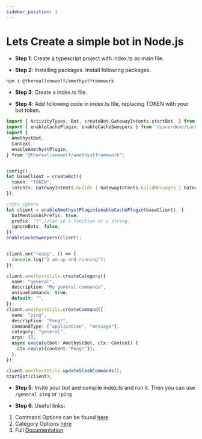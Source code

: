 ```yaml
---
sidebar_position: 3
---
```


# Lets Create a simple bot in Node.js

- **Step 1**: Create a typescript project with index.ts as main file.

- **Step 2**: Installing packages.
Install following packages.

```bash
npm i @thereallonewolf/amethystframework
```

- **Step 3**: Create a index.ts file.

- **Step 4**: Add following code in index.ts file, replacing TOKEN with your bot token.

```ts
import { ActivityTypes, Bot, createBot,GatewayIntents,startBot  } from "discordeno";
import { enableCachePlugin, enableCacheSweepers } from "discordeno/cache-plugin";
import {
  AmethystBot,
  Context,
  enableAmethystPlugin,
} from "@thereallonewolf/amethystframework";


config();
let baseClient = createBot({
  token: "TOKEN",
  intents: GatewayIntents.Guilds | GatewayIntents.GuildMessages | GatewayIntents.MessageContent,
});

//@ts-ignore
let client = enableAmethystPlugin(enableCachePlugin(baseClient), {
  botMentionAsPrefix: true,
  prefix: "!",//Can be a function or a string.
  ignoreBots: false,
});
enableCacheSweepers(client);


client.on("ready", () => {
  console.log("I am up and running");
});

client.amethystUtils.createCategory({
  name: "general",
  description: "My general commands",
  uniqueCommands: true, 
  default: "",
});
client.amethystUtils.createCommand({
  name: "ping",
  description: "Pong!",
  commandType: ["application", "message"],
  category: "general",
  args: [],
  async execute(bot: AmethystBot, ctx: Context) {
    ctx.reply({content:"Pong!"});
  },
});

client.amethystUtils.updateSlashCommands();
startBot(client);
```

- **Step 5**: Invite your bot and compile index.ts and run it.
Then you can use `/general ping` or `!ping`

- **Step 6**: Useful links:

1. Command Options can be found [here](https://github.com/AmethystFramework/framework/blob/master/src/types/commandOptions.ts).
2. Category Options [here](https://github.com/AmethystFramework/framework/blob/master/src/types/categoryOptions.ts)
3. Full [Documentation](https://deno.land/x/amethyst)
